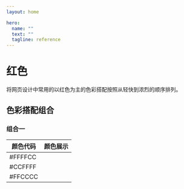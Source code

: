 ```yaml
---
layout: home

hero:
  name: ""
  text: ""
  tagline: reference
---
```

# 红色

将网页设计中常用的以红色为主的色彩搭配按照从轻快到浓烈的顺序排列。

## 色彩搭配组合
### 组合一
| 颜色代码 | 颜色展示 |
| ---- | ---- |
| #FFFFCC | <span style="background - color: #FFFFCC; display: inline - block; width: 80px; height: 30px;"></span> |
| #CCFFFF | <span style="background - color: #CCFFFF; display: inline - block; width: 80px; height: 30px;"></span> |
| #FFCCCC | <span style="background - color: #FFCCCC; display: inline - block; width: 80px; height: 30px;"></span> |